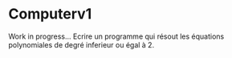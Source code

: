 # Computerv1
Work in progress...
Ecrire un programme qui résout les équations polynomiales de degré inferieur ou égal à 2.
